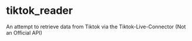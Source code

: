 # tiktok_reader
An attempt to retrieve data from Tiktok via the Tiktok-Live-Connector (Not an Official API)
